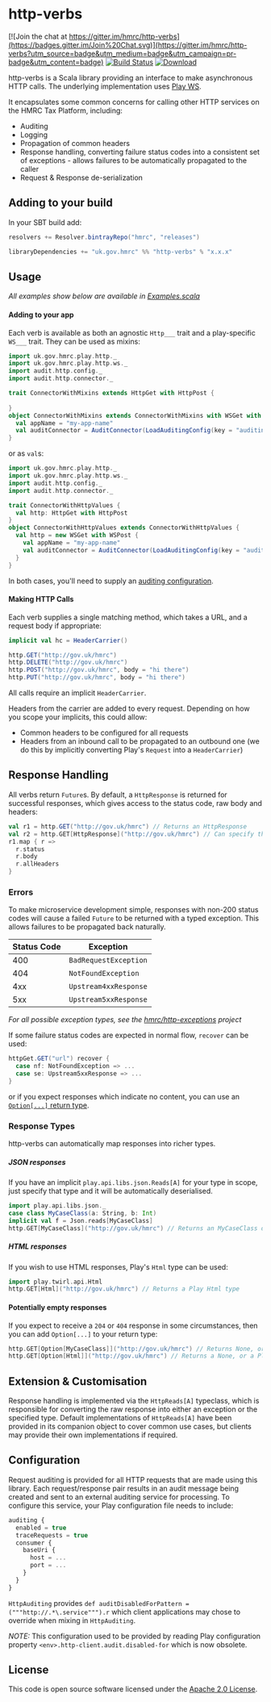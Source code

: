 http-verbs
===========

[![Join the chat at https://gitter.im/hmrc/http-verbs](https://badges.gitter.im/Join%20Chat.svg)](https://gitter.im/hmrc/http-verbs?utm_source=badge&utm_medium=badge&utm_campaign=pr-badge&utm_content=badge)  [![Build Status](https://travis-ci.org/hmrc/http-verbs.svg)](https://travis-ci.org/hmrc/http-verbs) [ ![Download](https://api.bintray.com/packages/hmrc/releases/http-verbs/images/download.svg) ](https://bintray.com/hmrc/releases/http-verbs/_latestVersion)

http-verbs is a Scala library providing an interface to make asynchronous HTTP calls.  The underlying implementation uses [Play WS](https://www.playframework.com/documentation/latest/ScalaWS).

It encapsulates some common concerns for calling other HTTP services on the HMRC Tax Platform, including:

* Auditing
* Logging
* Propagation of common headers
* Response handling, converting failure status codes into a consistent set of exceptions - allows failures to be automatically propagated to the caller
* Request & Response de-serialization

## Adding to your build

In your SBT build add:

```scala
resolvers += Resolver.bintrayRepo("hmrc", "releases")

libraryDependencies += "uk.gov.hmrc" %% "http-verbs" % "x.x.x"
```

## Usage

_All examples show below are available in [Examples.scala](src/test/scala/uk/gov/hmrc/play/Examples.scala)_

#### Adding to your app

Each verb is available as both an agnostic `Http___` trait and a play-specific `WS___` trait. They can be used as mixins:

```scala
import uk.gov.hmrc.play.http._
import uk.gov.hmrc.play.http.ws._
import audit.http.config._
import audit.http.connector._

trait ConnectorWithMixins extends HttpGet with HttpPost {
  
}
object ConnectorWithMixins extends ConnectorWithMixins with WSGet with WSPost {
  val appName = "my-app-name"
  val auditConnector = AuditConnector(LoadAuditingConfig(key = "auditing"))
}
```

or as `val`s:

```scala
import uk.gov.hmrc.play.http._
import uk.gov.hmrc.play.http.ws._
import audit.http.config._
import audit.http.connector._

trait ConnectorWithHttpValues {
  val http: HttpGet with HttpPost
}
object ConnectorWithHttpValues extends ConnectorWithHttpValues {
  val http = new WSGet with WSPost {
    val appName = "my-app-name"
    val auditConnector = AuditConnector(LoadAuditingConfig(key = "auditing"))
  }
}
```

In both cases, you'll need to supply an [auditing configuration](#configuration). 

#### Making HTTP Calls

Each verb supplies a single matching method, which takes a URL, and a request body if appropriate:

```scala
implicit val hc = HeaderCarrier()

http.GET("http://gov.uk/hmrc")
http.DELETE("http://gov.uk/hmrc")
http.POST("http://gov.uk/hmrc", body = "hi there")
http.PUT("http://gov.uk/hmrc", body = "hi there")
```

All calls require an implicit `HeaderCarrier`. 

Headers from the carrier are added to every request. Depending on how you scope your implicits, this could allow:

* Common headers to be configured for all requests
* Headers from an inbound call to be propagated to an outbound one (we do this by implicitly converting Play's `Request` into a `HeaderCarrier`)

## Response Handling

All verbs return `Future`s. By default, a `HttpResponse` is returned for successful responses, which gives access to the status code, raw body and headers:

```scala
val r1 = http.GET("http://gov.uk/hmrc") // Returns an HttpResponse
val r2 = http.GET[HttpResponse]("http://gov.uk/hmrc") // Can specify this explicitly
r1.map { r =>
  r.status
  r.body
  r.allHeaders
}
```

### Errors

To make microservice development simple, responses with non-200 status codes will cause a failed `Future` to be returned with a typed exception. This allows failures to be propagated back naturally. 

Status Code   | Exception
------------- | -------------
400           | `BadRequestException`
404           | `NotFoundException`
4xx           | `Upstream4xxResponse`
5xx           | `Upstream5xxResponse`

_For all possible exception types, see the [hmrc/http-exceptions](https://github.com/hmrc/http-exceptions) project_

If some failure status codes are expected in normal flow, `recover` can be used: 

```scala
httpGet.GET("url") recover {
  case nf: NotFoundException => ...
  case se: Upstream5xxResponse => ...
}
```

or if you expect responses which indicate no content, you can use an [`Option[...]` return type](#potentially-empty-responses).

### Response Types

http-verbs can automatically map responses into richer types.

##### JSON responses
If you have an implicit `play.api.libs.json.Reads[A]` for your type in scope, just specify that type and it will be automatically deserialised.

```scala
import play.api.libs.json._
case class MyCaseClass(a: String, b: Int)
implicit val f = Json.reads[MyCaseClass]
http.GET[MyCaseClass]("http://gov.uk/hmrc") // Returns an MyCaseClass de-serialised from JSON
```

##### HTML responses
If you wish to use HTML responses, Play's `Html` type can be used:

```scala                                      
import play.twirl.api.Html
http.GET[Html]("http://gov.uk/hmrc") // Returns a Play Html type
```

#### Potentially empty responses
If you expect to receive a `204` or `404` response in some circumstances, then you can add `Option[...]` to your return type:

```scala
http.GET[Option[MyCaseClass]]("http://gov.uk/hmrc") // Returns None, or Some[MyCaseClass] de-serialised from JSON
http.GET[Option[Html]]("http://gov.uk/hmrc") // Returns a None, or a Play Html type
```

<!--- TODO: How to influence which implicit is used - mixin vs import vs directly by type --->

<!--- TODO: Talk about special methods POSTString, POSTForm etc. --->

## Extension & Customisation
Response handling is implemented via the `HttpReads[A]` typeclass, which is responsible for converting the raw response into either an exception or the specified type. Default implementations of `HttpReads[A]` have been provided in its companion object to cover common use cases, but clients may provide their own implementations if required. 

## Configuration

Request auditing is provided for all HTTP requests that are made using this library. Each request/response pair results in an audit message being created and sent to an external auditing service for processing.  To configure this service, your Play configuration file needs to include:

```javascript
auditing {
  enabled = true
  traceRequests = true
  consumer {
    baseUri {
      host = ...
      port = ...
    }
  }
}
```

```HttpAuditing``` provides ```def auditDisabledForPattern = ("""http://.*\.service""").r``` which client applications may chose to override when mixing in ```HttpAuditing```.

_NOTE:_ This configuration used to be provided by reading Play configuration property ```<env>.http-client.audit.disabled-for``` which is now obsolete.

## License ##
 
This code is open source software licensed under the [Apache 2.0 License]("http://www.apache.org/licenses/LICENSE-2.0.html").

